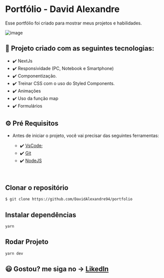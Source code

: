 # Portfólio - David Alexandre

Esse portfólio foi criado para mostrar meus projetos e habilidades.

![image](https://user-images.githubusercontent.com/83739628/156067457-ed23bb4d-c62e-43ca-bff8-8cf7089c1ccb.png)

## 🚀 Projeto criado com as seguintes tecnologias:

- ✔️ NextJs
- ✔️ Responsividade (PC, Notebook e Smartphone)
- ✔️ Componentização.
- ✔️ Treinar CSS com o uso do Styled Components.
- ✔️ Animações
- ✔️ Uso da função map
- ✔️ Formulários

## ⚙ Pré Requisitos

- Antes de iniciar o projeto, você vai precisar das seguintes ferramentas: 

    - ✔️ [VsCode](https://code.visualstudio.com/download);
    - ✔️ [Git](https://git-scm.com/)
    - ✔️ [NodeJS](https://nodejs.org/en/download/)

<br>

## Clonar o repositório
```bash
$ git clone https://github.com/DavidAlexandre94/portfolio
```

## Instalar dependências
```bash
yarn
```

## Rodar Projeto
```bash
yarn dev
```

## 😃 Gostou? me siga no -> [Likedln](https://www.linkedin.com/in/DavidAlexandre94/)
